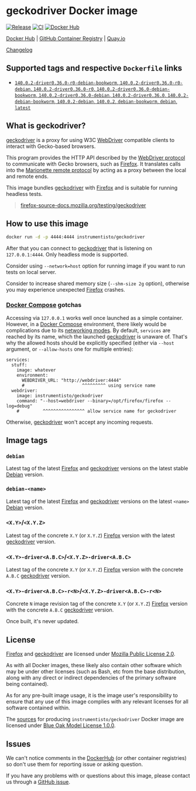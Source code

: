 geckodriver Docker image
========================

[![Release](https://img.shields.io/github/v/release/instrumentisto/geckodriver-docker-image "Release")](https://github.com/instrumentisto/geckodriver-docker-image/releases)
[![CI](https://github.com/instrumentisto/geckodriver-docker-image/actions/workflows/ci.yml/badge.svg?branch=main "CI")](https://github.com/instrumentisto/geckodriver-docker-image/actions?query=workflow%3ACI+branch%3Amain)
[![Docker Hub](https://img.shields.io/docker/pulls/instrumentisto/geckodriver?label=Docker%20Hub%20pulls "Docker Hub pulls")](https://hub.docker.com/r/instrumentisto/geckodriver)

[Docker Hub](https://hub.docker.com/r/instrumentisto/geckodriver)
| [GitHub Container Registry](https://github.com/orgs/instrumentisto/packages/container/package/geckodriver)
| [Quay.io](https://quay.io/repository/instrumentisto/geckodriver)

[Changelog](https://github.com/instrumentisto/geckodriver-docker-image/blob/main/CHANGELOG.md)




## Supported tags and respective `Dockerfile` links

- [`140.0.2-driver0.36.0-r0-debian-bookworm`, `140.0.2-driver0.36.0-r0-debian`, `140.0.2-driver0.36.0-r0`, `140.0.2-driver0.36.0-debian-bookworm`, `140.0.2-driver0.36.0-debian`, `140.0.2-driver0.36.0`, `140.0.2-debian-bookworm`, `140.0.2-debian`, `140.0.2`, `debian-bookworm`, `debian`, `latest`][101]




## What is geckodriver?

[geckodriver] is a proxy for using W3C [WebDriver] compatible clients to interact with Gecko-based browsers.

This program provides the HTTP API described by the [WebDriver protocol] to communicate with Gecko browsers, such as [Firefox]. It translates calls into the [Marionette remote protocol] by acting as a proxy between the local and remote ends.

This image bundles [geckodriver] with [Firefox] and is suitable for running headless tests.

[Marionette remote protocol]: https://firefox-source-docs.mozilla.org/testing/marionette
[WebDriver]: https://developer.mozilla.org/en-US/docs/Web/WebDriver
[WebDriver protocol]: https://w3c.github.io/webdriver/#protocol

> [firefox-source-docs.mozilla.org/testing/geckodriver](https://firefox-source-docs.mozilla.org/testing/geckodriver)




## How to use this image

```bash
docker run -d -p 4444:4444 instrumentisto/geckodriver
```

After that you can connect to [geckodriver] that is listening on `127.0.0.1:4444`. Only headless mode is supported.

Consider using `--network=host` option for running image if you want to run tests on local server.

Consider to increase shared memory size (`--shm-size 2g` option), otherwise you may experience unexpected [Firefox] crashes.


### [Docker Compose] gotchas

Accessing via `127.0.0.1` works well once launched as a simple container. However, in a [Docker Compose] environment, there likely would be complications due to its [networking modes][201]. By default, `services` are reached by its name, which the launched [geckodriver] is unaware of. That's why the allowed hosts should be explicitly specified (either via `--host` argument, or `--allow-hosts` one for multiple entries):
```docker-compose
services:
  stuff:
    image: whatever
    environment:
      WEBDRIVER_URL: "http://webdriver:4444"
      #                      ^^^^^^^^^ using service name
  webdriver:
    image: instrumentisto/geckodriver
    command: "--host=webdriver --binary=/opt/firefox/firefox --log=debug"
    #         ^^^^^^^^^^^^^^^^ allow service name for geckodriver
```
Otherwise, [geckodriver] won't accept any incoming requests.




## Image tags


### `debian`

Latest tag of the latest [Firefox] and [geckodriver] versions on the latest stable [Debian] version.


### `debian-<name>`

Latest tag of the latest [Firefox] and [geckodriver] versions on the latest `<name>` [Debian] version.


### `<X.Y>`/`<X.Y.Z>`

Latest tag of the concrete `X.Y` (or `X.Y.Z`) [Firefox] version with the latest [geckodriver] version.


### `<X.Y>-driver<A.B.C>`/`<X.Y.Z>-driver<A.B.C>`

Latest tag of the concrete `X.Y` (or `X.Y.Z`) [Firefox] version with the concrete `A.B.C` [geckodriver] version.


### `<X.Y>-driver<A.B.C>-r<N>`/`<X.Y.Z>-driver<A.B.C>-r<N>`

Concrete `N` image revision tag of the concrete `X.Y` (or `X.Y.Z`) [Firefox] version with the concrete `A.B.C` [geckodriver] version.

Once built, it's never updated.




## License

[Firefox] and [geckodriver] are licensed under [Mozilla Public License 2.0].

As with all Docker images, these likely also contain other software which may be under other licenses (such as Bash, etc from the base distribution, along with any direct or indirect dependencies of the primary software being contained).

As for any pre-built image usage, it is the image user's responsibility to ensure that any use of this image complies with any relevant licenses for all software contained within.

The [sources][3] for producing `instrumentisto/geckodriver` Docker image are licensed under [Blue Oak Model License 1.0.0][2].




## Issues

We can't notice comments in the [DockerHub] (or other container registries) so don't use them for reporting issue or asking question.

If you have any problems with or questions about this image, please contact us through a [GitHub issue][1].




[Debian]: https://www.debian.org
[DockerHub]: https://hub.docker.com
[Docker Compose]: https://docs.docker.com/compose
[Firefox]: https://www.mozilla.org/firefox
[geckodriver]: https://github.com/mozilla/geckodriver
[Mozilla Public License 2.0]: https://www.mozilla.org/en-US/MPL/2.0

[1]: https://github.com/instrumentisto/geckodriver-docker-image/issues
[2]: https://github.com/instrumentisto/geckodriver-docker-image/blob/main/LICENSE.md
[3]: https://github.com/instrumentisto/geckodriver-docker-image

[101]: https://github.com/instrumentisto/geckodriver-docker-image/blob/main/Dockerfile

[201]: https://docs.docker.com/compose/how-tos/networking
